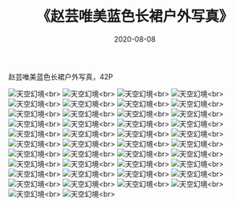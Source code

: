 ﻿---
layout: post
title: 《赵芸唯美蓝色长裙户外写真》
date: 2020-08-08
img: http://photo.orgx.cf/%E6%80%A7%E6%84%9F/2019/赵芸唯美蓝色长裙户外写真[80P]/000.jpg
tags: [美女,性感,泳衣]
---

赵芸唯美蓝色长裙户外写真，42P

![天空幻境](http://photo.orgx.cf/%E6%80%A7%E6%84%9F/2019/赵芸唯美蓝色长裙户外写真[80P]/001.jpg''天空幻境'')<br>
![天空幻境](http://photo.orgx.cf/%E6%80%A7%E6%84%9F/2019/赵芸唯美蓝色长裙户外写真[80P]/002.jpg''天空幻境'')<br>
![天空幻境](http://photo.orgx.cf/%E6%80%A7%E6%84%9F/2019/赵芸唯美蓝色长裙户外写真[80P]/003.jpg''天空幻境'')<br>
![天空幻境](http://photo.orgx.cf/%E6%80%A7%E6%84%9F/2019/赵芸唯美蓝色长裙户外写真[80P]/004.jpg''天空幻境'')<br>
![天空幻境](http://photo.orgx.cf/%E6%80%A7%E6%84%9F/2019/赵芸唯美蓝色长裙户外写真[80P]/005.jpg''天空幻境'')<br>
![天空幻境](http://photo.orgx.cf/%E6%80%A7%E6%84%9F/2019/赵芸唯美蓝色长裙户外写真[80P]/006.jpg''天空幻境'')<br>
![天空幻境](http://photo.orgx.cf/%E6%80%A7%E6%84%9F/2019/赵芸唯美蓝色长裙户外写真[80P]/007.jpg''天空幻境'')<br>
![天空幻境](http://photo.orgx.cf/%E6%80%A7%E6%84%9F/2019/赵芸唯美蓝色长裙户外写真[80P]/008.jpg''天空幻境'')<br>
![天空幻境](http://photo.orgx.cf/%E6%80%A7%E6%84%9F/2019/赵芸唯美蓝色长裙户外写真[80P]/009.jpg''天空幻境'')<br>
![天空幻境](http://photo.orgx.cf/%E6%80%A7%E6%84%9F/2019/赵芸唯美蓝色长裙户外写真[80P]/010.jpg''天空幻境'')<br>
![天空幻境](http://photo.orgx.cf/%E6%80%A7%E6%84%9F/2019/赵芸唯美蓝色长裙户外写真[80P]/011.jpg''天空幻境'')<br>
![天空幻境](http://photo.orgx.cf/%E6%80%A7%E6%84%9F/2019/赵芸唯美蓝色长裙户外写真[80P]/012.jpg''天空幻境'')<br>
![天空幻境](http://photo.orgx.cf/%E6%80%A7%E6%84%9F/2019/赵芸唯美蓝色长裙户外写真[80P]/013.jpg''天空幻境'')<br>
![天空幻境](http://photo.orgx.cf/%E6%80%A7%E6%84%9F/2019/赵芸唯美蓝色长裙户外写真[80P]/014.jpg''天空幻境'')<br>
![天空幻境](http://photo.orgx.cf/%E6%80%A7%E6%84%9F/2019/赵芸唯美蓝色长裙户外写真[80P]/015.jpg''天空幻境'')<br>
![天空幻境](http://photo.orgx.cf/%E6%80%A7%E6%84%9F/2019/赵芸唯美蓝色长裙户外写真[80P]/016.jpg''天空幻境'')<br>
![天空幻境](http://photo.orgx.cf/%E6%80%A7%E6%84%9F/2019/赵芸唯美蓝色长裙户外写真[80P]/017.jpg''天空幻境'')<br>
![天空幻境](http://photo.orgx.cf/%E6%80%A7%E6%84%9F/2019/赵芸唯美蓝色长裙户外写真[80P]/018.jpg''天空幻境'')<br>
![天空幻境](http://photo.orgx.cf/%E6%80%A7%E6%84%9F/2019/赵芸唯美蓝色长裙户外写真[80P]/019.jpg''天空幻境'')<br>
![天空幻境](http://photo.orgx.cf/%E6%80%A7%E6%84%9F/2019/赵芸唯美蓝色长裙户外写真[80P]/020.jpg''天空幻境'')<br>
![天空幻境](http://photo.orgx.cf/%E6%80%A7%E6%84%9F/2019/赵芸唯美蓝色长裙户外写真[80P]/021.jpg''天空幻境'')<br>
![天空幻境](http://photo.orgx.cf/%E6%80%A7%E6%84%9F/2019/赵芸唯美蓝色长裙户外写真[80P]/022.jpg''天空幻境'')<br>
![天空幻境](http://photo.orgx.cf/%E6%80%A7%E6%84%9F/2019/赵芸唯美蓝色长裙户外写真[80P]/023.jpg''天空幻境'')<br>
![天空幻境](http://photo.orgx.cf/%E6%80%A7%E6%84%9F/2019/赵芸唯美蓝色长裙户外写真[80P]/024.jpg''天空幻境'')<br>
![天空幻境](http://photo.orgx.cf/%E6%80%A7%E6%84%9F/2019/赵芸唯美蓝色长裙户外写真[80P]/025.jpg''天空幻境'')<br>
![天空幻境](http://photo.orgx.cf/%E6%80%A7%E6%84%9F/2019/赵芸唯美蓝色长裙户外写真[80P]/026.jpg''天空幻境'')<br>
![天空幻境](http://photo.orgx.cf/%E6%80%A7%E6%84%9F/2019/赵芸唯美蓝色长裙户外写真[80P]/027.jpg''天空幻境'')<br>
![天空幻境](http://photo.orgx.cf/%E6%80%A7%E6%84%9F/2019/赵芸唯美蓝色长裙户外写真[80P]/028.jpg''天空幻境'')<br>
![天空幻境](http://photo.orgx.cf/%E6%80%A7%E6%84%9F/2019/赵芸唯美蓝色长裙户外写真[80P]/029.jpg''天空幻境'')<br>
![天空幻境](http://photo.orgx.cf/%E6%80%A7%E6%84%9F/2019/赵芸唯美蓝色长裙户外写真[80P]/030.jpg''天空幻境'')<br>
![天空幻境](http://photo.orgx.cf/%E6%80%A7%E6%84%9F/2019/赵芸唯美蓝色长裙户外写真[80P]/031.jpg''天空幻境'')<br>
![天空幻境](http://photo.orgx.cf/%E6%80%A7%E6%84%9F/2019/赵芸唯美蓝色长裙户外写真[80P]/032.jpg''天空幻境'')<br>
![天空幻境](http://photo.orgx.cf/%E6%80%A7%E6%84%9F/2019/赵芸唯美蓝色长裙户外写真[80P]/033.jpg''天空幻境'')<br>
![天空幻境](http://photo.orgx.cf/%E6%80%A7%E6%84%9F/2019/赵芸唯美蓝色长裙户外写真[80P]/034.jpg''天空幻境'')<br>
![天空幻境](http://photo.orgx.cf/%E6%80%A7%E6%84%9F/2019/赵芸唯美蓝色长裙户外写真[80P]/035.jpg''天空幻境'')<br>
![天空幻境](http://photo.orgx.cf/%E6%80%A7%E6%84%9F/2019/赵芸唯美蓝色长裙户外写真[80P]/036.jpg''天空幻境'')<br>
![天空幻境](http://photo.orgx.cf/%E6%80%A7%E6%84%9F/2019/赵芸唯美蓝色长裙户外写真[80P]/037.jpg''天空幻境'')<br>
![天空幻境](http://photo.orgx.cf/%E6%80%A7%E6%84%9F/2019/赵芸唯美蓝色长裙户外写真[80P]/038.jpg''天空幻境'')<br>
![天空幻境](http://photo.orgx.cf/%E6%80%A7%E6%84%9F/2019/赵芸唯美蓝色长裙户外写真[80P]/039.jpg''天空幻境'')<br>
![天空幻境](http://photo.orgx.cf/%E6%80%A7%E6%84%9F/2019/赵芸唯美蓝色长裙户外写真[80P]/040.jpg''天空幻境'')<br>
![天空幻境](http://photo.orgx.cf/%E6%80%A7%E6%84%9F/2019/赵芸唯美蓝色长裙户外写真[80P]/041.jpg''天空幻境'')<br>
![天空幻境](http://photo.orgx.cf/%E6%80%A7%E6%84%9F/2019/赵芸唯美蓝色长裙户外写真[80P]/042.jpg''天空幻境'')<br>
